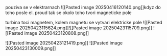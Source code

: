 pouziva se v elektrarnach
![[Pasted image 20250416120140.png]]kdyz do toho posle el. proud tak se okolo toho tvori magneticke pole

turbina toci magnetem, kolem magnetu se vytvari elektricke pole
![[Pasted image 20250423115624.png]]![[Pasted image 20250423115709.png]]
![[Pasted image 20250423120808.png]]

![[Pasted image 20250423121419.png]]
![[Pasted image 20250423130009.png]]
